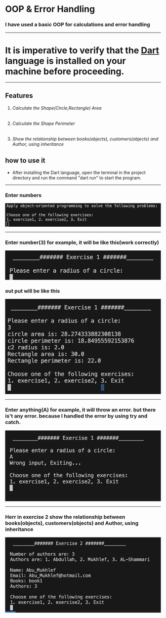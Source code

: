 # OOP & Error Handling

### I have used a basic OOP for calculations and error handling
---
# It is imperative to verify that the <!--Links-->[Dart](https://dart.dev/)<!--Links--> language is installed on your machine before proceeding.
---
## Features
1. ###### Calculate the Shape(Circle,Rectangle) Area
3. ###### Calculate the Shape Perimeter
4. ###### Show the relationship between books(objects), customers(objects) and Author, using inheritance

## how to use it
* After installing the Dart language, open the terminal in the project directory and run the command "dart run" to start the program.
___

### Enter numbers

![Image](1.png)

---
### Enter number(3) for example, it will be like this(work correctly)
![Image](2.png)
### out put will be like this
![Image](3.png)
___

### Enter anything(A) for example, it will throw an error. but there is't any error. because I handled the error by using try and catch.

![Image](4.png)

---
### Herr in exercise 2 show the relationship between books(objects), customers(objects) and Author, using inheritance
![Image](5.png)
